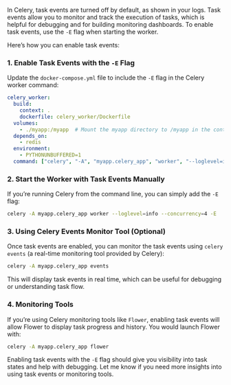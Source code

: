 In Celery, task events are turned off by default, as shown in your logs. Task events allow you to monitor and track the execution of tasks, which is helpful for debugging and for building monitoring dashboards. To enable task events, use the `-E` flag when starting the worker.

Here’s how you can enable task events:

### 1. **Enable Task Events with the `-E` Flag**

Update the `docker-compose.yml` file to include the `-E` flag in the Celery worker command:
```yaml
celery_worker:
  build:
    context: .
    dockerfile: celery_worker/Dockerfile
  volumes:
    - ./myapp:/myapp  # Mount the myapp directory to /myapp in the container
  depends_on:
    - redis
  environment:
    - PYTHONUNBUFFERED=1
  command: ["celery", "-A", "myapp.celery_app", "worker", "--loglevel=info", "--concurrency=4", "-E"]
```

### 2. **Start the Worker with Task Events Manually**
If you’re running Celery from the command line, you can simply add the `-E` flag:
```bash
celery -A myapp.celery_app worker --loglevel=info --concurrency=4 -E
```

### 3. **Using Celery Events Monitor Tool (Optional)**
Once task events are enabled, you can monitor the task events using `celery events` (a real-time monitoring tool provided by Celery):
```bash
celery -A myapp.celery_app events
```

This will display task events in real time, which can be useful for debugging or understanding task flow.

### 4. **Monitoring Tools**
If you’re using Celery monitoring tools like `Flower`, enabling task events will allow Flower to display task progress and history. You would launch Flower with:
```bash
celery -A myapp.celery_app flower
```

Enabling task events with the `-E` flag should give you visibility into task states and help with debugging. Let me know if you need more insights into using task events or monitoring tools.